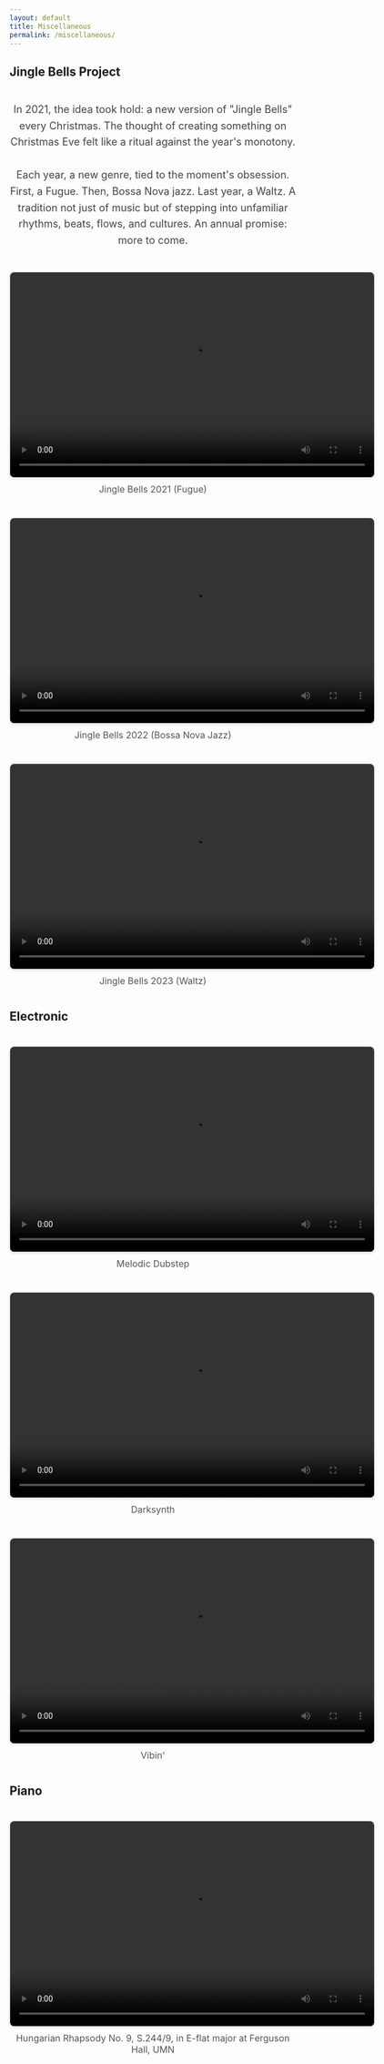 ```yaml
---
layout: default
title: Miscellaneous
permalink: /miscellaneous/
---
```


## Jingle Bells Project
<div style="text-align: center; margin: 40px auto; max-width: 700px;">
  <p style="font-size: 18px; line-height: 1.6; color: #444;">
    In 2021, the idea took hold: a new version of "Jingle Bells" every Christmas. The thought of creating something on Christmas Eve felt like a ritual against the year's monotony.<br><br>
    Each year, a new genre, tied to the moment's obsession. First, a Fugue. Then, Bossa Nova jazz. Last year, a Waltz. A tradition not just of music but of stepping into unfamiliar rhythms, beats, flows, and cultures. An annual promise: more to come.
  </p>
</div>

<div style="text-align: center; margin: 40px 0;">
  <video width="640" height="360" controls style="border: 1px solid #ddd; border-radius: 8px; box-shadow: 0 2px 4px rgba(0, 0, 0, 0.1);">
    <source src="https://www.dropbox.com/scl/fi/czcth4psvu9l4gf43l7nu/jinglebells2021.mp4?rlkey=3nr2grnr5ds7drk1g1ev2anbd&st=19amcud0&raw=1" type="video/mp4">
    Your browser does not support the video tag.
  </video>
  <p style="font-size: 16px; color: #555; margin-top: 10px;">Jingle Bells 2021 (Fugue)</p>
</div>

<div style="text-align: center; margin: 40px 0;">
  <video width="640" height="360" controls style="border: 1px solid #ddd; border-radius: 8px; box-shadow: 0 2px 4px rgba(0, 0, 0, 0.1);">
    <source src="https://www.dropbox.com/scl/fi/q3ofsu8dog3t31mwbq0nq/2022-Jingle-Bells.mp4?rlkey=849qhdc7jhfn18sehbli418dx&st=6b10w0s8&raw=1" type="video/mp4">
    Your browser does not support the video tag.
  </video>
  <p style="font-size: 16px; color: #555; margin-top: 10px;">Jingle Bells 2022 (Bossa Nova Jazz)</p>
</div>

<div style="text-align: center; margin: 40px 0;">
  <video width="640" height="360" controls style="border: 1px solid #ddd; border-radius: 8px; box-shadow: 0 2px 4px rgba(0, 0, 0, 0.1);">
    <source src="https://www.dropbox.com/scl/fi/s64sesp5iz6oslgdscwln/Jingle-Bells-2023.mp4?rlkey=lwicc6aujx1b7niwh3osfdx8d&st=o56pbclo&raw=1" type="video/mp4">
    Your browser does not support the video tag.
  </video>
  <p style="font-size: 16px; color: #555; margin-top: 10px;">Jingle Bells 2023 (Waltz)</p>
</div>

## Electronic
<div style="text-align: center; margin: 40px 0;">
  <video width="640" height="360" controls style="border: 1px solid #ddd; border-radius: 8px; box-shadow: 0 2px 4px rgba(0, 0, 0, 0.1);">
    <source src="https://www.dropbox.com/scl/fi/9ee52b76sj6i08ilcbn73/melodic-dubstep.mp4?rlkey=8jkckkk31qildkf1cq78krwiu&st=n8s08hz0&raw=1" type="video/mp4">
    Your browser does not support the video tag.
  </video>
  <p style="font-size: 16px; color: #555; margin-top: 10px;">Melodic Dubstep</p>
</div>

<div style="text-align: center; margin: 40px 0;">
  <video width="640" height="360" controls style="border: 1px solid #ddd; border-radius: 8px; box-shadow: 0 2px 4px rgba(0, 0, 0, 0.1);">
    <source src="https://www.dropbox.com/scl/fi/r5yqfowtnoqmfhbfkxhc1/darksynth.mp4?rlkey=s6r9vrlscn1v0uaocjon6bq5a&st=cc6yuz1t&raw=1" type="video/mp4">
    Your browser does not support the video tag.
  </video>
  <p style="font-size: 16px; color: #555; margin-top: 10px;">Darksynth</p>
</div>

<div style="text-align: center; margin: 40px 0;">
  <video width="640" height="360" controls style="border: 1px solid #ddd; border-radius: 8px; box-shadow: 0 2px 4px rgba(0, 0, 0, 0.1);">
    <source src="https://www.dropbox.com/scl/fi/t876t2qfa852kiowbs5xg/vibe.mp4?rlkey=ei0o4t88j4knnx1t3vd0tcpnm&st=zntsi6su&raw=1" type="video/mp4">
    Your browser does not support the video tag.
  </video>
  <p style="font-size: 16px; color: #555; margin-top: 10px;">Vibin'</p>
</div>

## Piano
<div style="text-align: center; margin: 40px 0;">
  <video width="640" height="360" controls style="border: 1px solid #ddd; border-radius: 8px; box-shadow: 0 2px 4px rgba(0, 0, 0, 0.1);">
    <source src="https://www.dropbox.com/scl/fi/hgqka6aot9vsi3or1wizk/Hungarian-Rhapsody.mp4?rlkey=28xzpgbnk6xvnzrf605t9bfuu&st=5s4w9hy3&raw=1" type="video/mp4">
    Your browser does not support the video tag.
  </video>
  <p style="font-size: 16px; color: #555; margin-top: 10px;">Hungarian Rhapsody No. 9, S.244/9, in E-flat major at Ferguson Hall, UMN</p>
</div>
